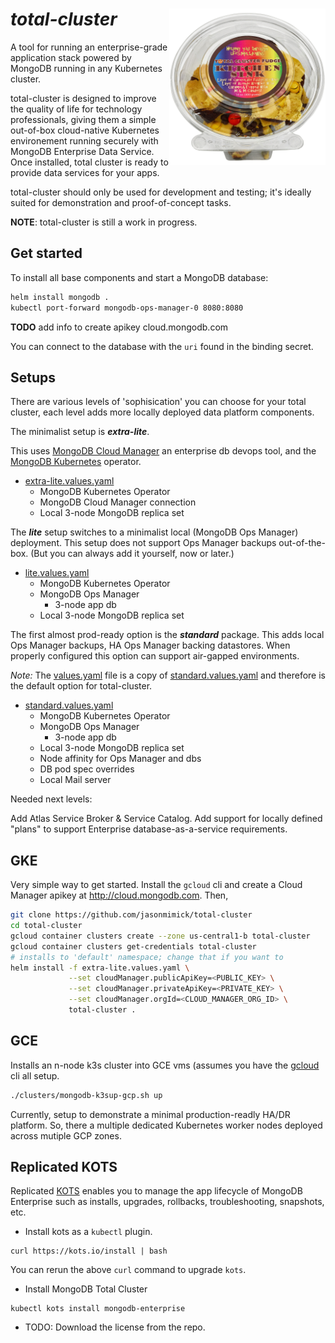 # *total-cluster* <img alt="kind" src="./docs/total-cluster-kitchen-sink.png" width="250x" align=right />

A tool for running an enterprise-grade application
stack powered by MongoDB running in any Kubernetes cluster.

total-cluster is designed to improve the quality of life for technology
professionals, giving them a simple out-of-box cloud-native
Kubernetes environement running securely with MongoDB Enterprise
Data Service. Once installed, total cluster is ready to provide
data services for your apps.

total-cluster should only be used for development and testing; it's
ideally suited for demonstration and proof-of-concept tasks.

**NOTE**: total-cluster is still a work in progress.

## Get started

To install all base components and start
a MongoDB database:

```bash
helm install mongodb .
kubectl port-forward mongodb-ops-manager-0 8080:8080
```

**TODO** add info to create apikey cloud.mongodb.com

You can connect to the database with the `uri` found
in the binding secret.


## Setups

There are various levels of 'sophisication' you can choose for your total cluster, each level adds more locally deployed data platform components.

The minimalist setup is **_extra-lite_**. 

This uses [MongoDB Cloud Manager](http://http://docs.cloudmanager.mongodb.com/) an enterprise db devops tool, and the  [MongoDB Kubernetes](https://docs.mongodb.com/kubernetes-operator/master/) operator.

* [extra-lite.values.yaml](extra-lite.values.yaml)
    - MongoDB Kubernetes Operator
    - MongoDB Cloud Manager connection
    - Local 3-node MongoDB replica set
    
The **_lite_** setup switches to a minimalist local (MongoDB Ops Manager) deployment. This setup does not support Ops Manager backups out-of-the-box. (But you can always add it yourself, now or later.)

* [lite.values.yaml](lite.values.yaml)
    - MongoDB Kubernetes Operator
    - MongoDB Ops Manager
      - 3-node app db
    - Local 3-node MongoDB replica set

The first almost prod-ready option is the **_standard_** package. This adds local Ops Manager backups, HA Ops Manager backing datastores. When properly configured this option can support air-gapped environments.

_Note:_ The [values.yaml](values.yaml) file is a copy of [standard.values.yaml](./standard.values.yaml) and therefore is the default option for total-cluster.

* [standard.values.yaml](./standard.values.yaml)
    - MongoDB Kubernetes Operator
    - MongoDB Ops Manager
      - 3-node app db
    - Local 3-node MongoDB replica set
    - Node affinity for Ops Manager and dbs
    - DB pod spec overrides
    - Local Mail server


Needed next levels:

Add Atlas Service Broker & Service Catalog.
Add support for locally defined "plans" to support Enterprise database-as-a-service requirements.

## GKE

Very simple way to get started. Install the `gcloud` cli and create a Cloud Manager apikey at http://cloud.mongodb.com. Then,

```bash
git clone https://github.com/jasonmimick/total-cluster
cd total-cluster
gcloud container clusters create --zone us-central1-b total-cluster
gcloud container clusters get-credentials total-cluster
# installs to 'default' namespace; change that if you want to
helm install -f extra-lite.values.yaml \
             --set cloudManager.publicApiKey=<PUBLIC_KEY> \
             --set cloudManager.privateApiKey=<PRIVATE_KEY> \
             --set cloudManager.orgId=<CLOUD_MANAGER_ORG_ID> \
             total-cluster .

```

## GCE

Installs an n-node k3s cluster into GCE vms (assumes you have the [gcloud](https://cloud.google.com/sdk/gcloud) cli all setup.

```bash
./clusters/mongodb-k3sup-gcp.sh up
```

Currently, setup to demonstrate a minimal production-readly HA/DR platform. So, there a multiple dedicated Kubernetes worker nodes deployed across mutiple GCP zones.


## Replicated KOTS

Replicated [KOTS](https://kots.io) enables you to manage the app lifecycle of MongoDB Enterprise such as installs, upgrades, rollbacks, troubleshooting, snapshots, etc.

* Install kots as a `kubectl` plugin.
```shell
curl https://kots.io/install | bash
```
You can rerun the above `curl` command to upgrade `kots`.

* Install MongoDB Total Cluster
```shell
kubectl kots install mongodb-enterprise
```

* TODO: Download the license from the repo.
